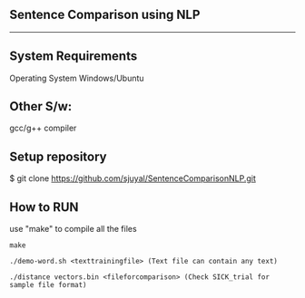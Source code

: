 Sentence Comparison using NLP
--------------------
--------------------

System Requirements
-------------------

Operating System
Windows/Ubuntu 

Other S/w:
------------------
gcc/g++ compiler


Setup repository
------------------

$ git clone https://github.com/sjuyal/SentenceComparisonNLP.git


How to RUN
------------------

use "make" to compile all the files
	
	make

	./demo-word.sh <texttrainingfile> (Text file can contain any text)

	./distance vectors.bin <fileforcomparison> (Check SICK_trial for sample file format)
